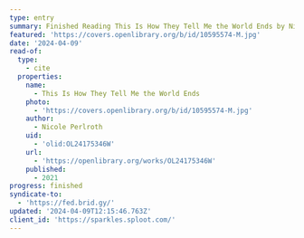 ```yaml
---
type: entry
summary: Finished Reading This Is How They Tell Me the World Ends by Nicole Perlroth
featured: 'https://covers.openlibrary.org/b/id/10595574-M.jpg'
date: '2024-04-09'
read-of:
  type:
    - cite
  properties:
    name:
      - This Is How They Tell Me the World Ends
    photo:
      - 'https://covers.openlibrary.org/b/id/10595574-M.jpg'
    author:
      - Nicole Perlroth
    uid:
      - 'olid:OL24175346W'
    url:
      - 'https://openlibrary.org/works/OL24175346W'
    published:
      - 2021
progress: finished
syndicate-to:
  - 'https://fed.brid.gy/'
updated: '2024-04-09T12:15:46.763Z'
client_id: 'https://sparkles.sploot.com/'
---
```


